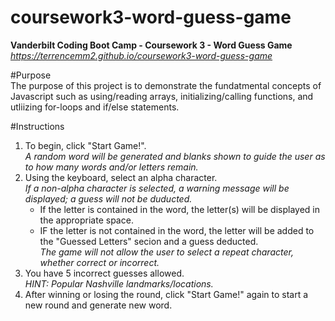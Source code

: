 # coursework3-word-guess-game  
__Vanderbilt Coding Boot Camp - Coursework 3 - Word Guess Game__  
_https://terrencemm2.github.io/coursework3-word-guess-game_  

#Purpose  
The purpose of this project is to demonstrate the fundatmental concepts of Javascript such as using/reading arrays, initializing/calling functions, and utliizing for-loops and if/else statements.  
  
#Instructions  
1. To begin, click "Start Game!".  
    _A random word will be generated and blanks shown to guide the user as to how many words and/or letters remain._  
2. Using the keyboard, select an alpha character.  
    _If a non-alpha character is selected, a warning message will be displayed; a guess will not be duducted._  
    * If the letter is contained in the word, the letter(s) will be displayed in the appropriate space.  
    * IF the letter is not contained in the word, the letter will be added to the "Guessed Letters" secion and a guess deducted.  
    _The game will not allow the user to select a repeat character, whether correct or incorrect._  
3. You have 5 incorrect guesses allowed.  
    _HINT: Popular Nashville landmarks/locations._  
4. After winning or losing the round, click "Start Game!" again to start a new round and generate new word.  
